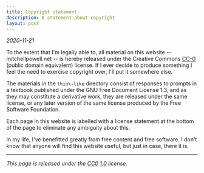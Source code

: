 ```yaml
---
title: Copyright statement
description: A statement about copyright
layout: post
---
```


*2020-11-21*

To the extent that I'm legally able to, all material on this website -- mitchellpowell.net -- is hereby released under the Creative Commons [CC-0](https://creativecommons.org/share-your-work/public-domain/cc0) (public domain equivalent) license. If I ever decide to produce something I feel the need to exercise copyright over, I'll put it somewhere else.

The materials in the `think-like` directory consist of responses to prompts in a textbook published under the GNU Free Document License 1.3, and as they may constitute a derivative work, they are released under the same license, or any later version of the same license produced by the Free Software Foundation.

Each page in this website is labelled with a license statement at the bottom of the page to eliminate any ambiguity about this.

In my life, I've benefitted greatly from free content and free software. I don't know that anyone will find this website useful, but just in case, there it is.

---

_This page is released under the [CC0 1.0](https://creativecommons.org/publicdomain/zero/1.0/) license._
